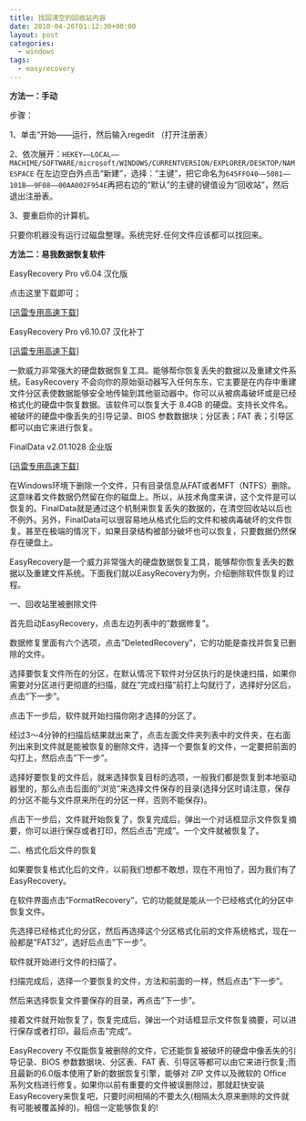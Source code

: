 ```yaml
---
title: 找回清空的回收站内容
date: 2010-04-26T01:12:30+00:00
layout: post
categories:
  - windows
tags:
  - easyrecovery
---
```


**方法一：手动**

步骤：

1、单击“开始——运行，然后输入regedit （打开注册表）

2、依次展开：`HEKEY——LOCAL——MACHIME/SOFTWARE/microsoft/WINDOWS/CURRENTVERSION/EXPLORER/DESKTOP/NAMESPACE` 在左边空白外点击“新建”，选择：“主键”，把它命名为`645FFO40——5081——101B——9F08——00AA002F954E`再把右边的“默认”的主键的键值设为“回收站”，然后退出注册表。

3、要重启你的计算机。

只要你机器没有运行过磁盘整理。系统完好.任何文件应该都可以找回来。
<!--more-->
**方法二：易我数据恢复软件**

EasyRecovery Pro v6.04 汉化版

点击这里下载即可；

[[迅雷专用高速下载](thunder://QUFodHRwOi8vOS5nZGR4My5jcnNreS5jb20vMjAwOTA5L0Vhc3lSZWNvdmVyeVY2LjEwLnJhclpa)]

EasyRecovery Pro v6.10.07 汉化补丁

[[迅雷专用高速下载](thunder://QUFodHRwOi8vOS5nZGR4My5jcnNreS5jb20vMjAwOTA5L0Vhc3lSZWNvdmVyeS12Ni4xMEgucmFyWlo=)]

一款威力非常强大的硬盘数据恢复工具。能够帮你恢复丢失的数据以及重建文件系统。EasyRecovery 不会向你的原始驱动器写入任何东东，它主要是在内存中重建文件分区表使数据能够安全地传输到其他驱动器中。你可以从被病毒破坏或是已经格式化的硬盘中恢复数据。该软件可以恢复大于 8.4GB 的硬盘。支持长文件名。被破坏的硬盘中像丢失的引导记录、BIOS 参数数据块；分区表；FAT 表；引导区都可以由它来进行恢复。

FinalData v2.01.1028 企业版

[[迅雷专用高速下载](thunder://QUFodHRwOi8vOS5nZGR4My5jcnNreS5jb20vMjAwOTA2L0ZpbmFsRGF0YS12Mi4wMS56aXBaWg==)]

在Windows环境下删除一个文件，只有目录信息从FAT或者MFT（NTFS）删除。这意味着文件数据仍然留在你的磁盘上。所以，从技术角度来讲，这个文件是可以恢复的。FinalData就是通过这个机制来恢复丢失的数据的，在清空回收站以后也不例外。另外，FinalData可以很容易地从格式化后的文件和被病毒破坏的文件恢复。甚至在极端的情况下，如果目录结构被部分破坏也可以恢复，只要数据仍然保存在硬盘上。

EasyRecovery是一个威力非常强大的硬盘数据恢复工具，能够帮你恢复丢失的数据以及重建文件系统。下面我们就以EasyRecovery为例，介绍删除软件恢复的过程。

一、回收站里被删除文件

首先启动EasyRecovery，点击左边列表中的”数据修复”。

数据修复里面有六个选项，点击”DeletedRecovery”，它的功能是查找并恢复已删除的文件。

选择要恢复文件所在的分区，在默认情况下软件对分区执行的是快速扫描，如果你需要对分区进行更彻底的扫描，就在”完成扫描”前打上勾就行了，选择好分区后，点击”下一步”。

点击下一步后，软件就开始扫描你刚才选择的分区了。

经过3～4分钟的扫描后结果就出来了，点击左面文件夹列表中的文件夹，在右面列出来到文件就是能被恢复的删除文件，选择一个要恢复的文件，一定要把前面的勾打上，然后点击”下一步”。

选择好要恢复的文件后，就来选择恢复目标的选项，一般我们都是恢复到本地驱动器里的，那么点击后面的”浏览”来选择文件保存的目录(选择分区时请注意，保存的分区不能与文件原来所在的分区一样，否则不能保存)。

点击下一步后，文件就开始恢复了，恢复完成后，弹出一个对话框显示文件恢复摘要，你可以进行保存或者打印，然后点击”完成”。一个文件就被恢复了。

二、格式化后文件的恢复

如果要恢复格式化后的文件，以前我们想都不敢想，现在不用怕了，因为我们有了EasyRecovery。

在软件界面点击”FormatRecovery”，它的功能就是能从一个已经格式化的分区中恢复文件。

先选择已经格式化的分区，然后再选择这个分区格式化前的文件系统格式，现在一般都是”FAT32″，选好后点击”下一步”。

软件就开始进行文件的扫描了。

扫描完成后，选择一个要恢复的文件，方法和前面的一样，然后点击”下一步”。

然后来选择恢复文件要保存的目录，再点击”下一步”。

接着文件就开始恢复了，恢复完成后，弹出一个对话框显示文件恢复摘要，可以进行保存或者打印，最后点击”完成”。

EasyRecovery 不仅能恢复被删除的文件，它还能恢复被破坏的硬盘中像丢失的引导记录、BIOS 参数数据块、分区表、FAT 表、引导区等都可以由它来进行恢复;而且最新的6.0版本使用了新的数据恢复引擎，能够对 ZIP 文件以及微软的 Office 系列文档进行修复。如果你以前有重要的文件被误删除过，那就赶快安装EasyRecovery来恢复吧，只要时间相隔的不要太久(相隔太久原来删除的文件就有可能被覆盖掉的)，相信一定能够恢复的!